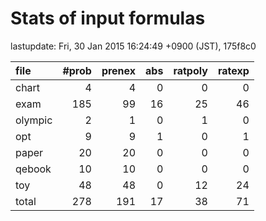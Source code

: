 
# Stats of input formulas

lastupdate: Fri, 30 Jan 2015 16:24:49 +0900 (JST), 175f8c0

|file| #prob | prenex | abs | ratpoly | ratexp|
|:--|--:|--:|--:|--:|--:|
| chart |  4  |  4  |  0  |  0  |  0  |
| exam |  185  |  99  |  16  |  25  |  46  |
| olympic |  2  |  1  |  0  |  1  |  0  |
| opt |  9 | 9 | 1 | 0 | 1 |
| paper | 20 | 20 | 0 | 0 | 0 |
| qebook | 10 | 10 | 0 | 0 | 0 |
| toy | 48 | 48 | 0 | 12 | 24 |
|total | 278 | 191 | 17 | 38 | 71 |
